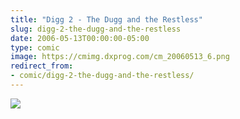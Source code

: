 ```yaml
---
title: "Digg 2 - The Dugg and the Restless"
slug: digg-2-the-dugg-and-the-restless
date: 2006-05-13T00:00:00-05:00
type: comic
image: https://cmimg.dxprog.com/cm_20060513_6.png
redirect_from:
- comic/digg-2-the-dugg-and-the-restless/
---
```

[![](https://cmimg.dxprog.com/cm_20060513_6.png)](https://cmimg.dxprog.com/cm_20060513_6.png)


